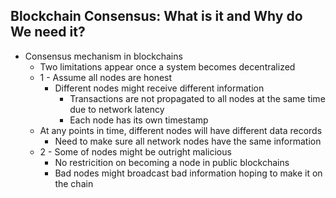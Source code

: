 ## Blockchain Consensus: What is it and Why do We need it?

* Consensus mechanism in blockchains
    * Two limitations appear once a system becomes decentralized
    * 1 - Assume all nodes are honest
        * Different nodes might receive different information
            * Transactions are not propagated to all nodes at the same time due to network latency
            * Each node has its own timestamp
    * At any points in time, different nodes will have different data records
        * Need to make sure all network nodes have the same information
    * 2 - Some of nodes might be outright malicious
        * No restricition on becoming a node in public blockchains
        * Bad nodes might broadcast bad information hoping to make it on the chain